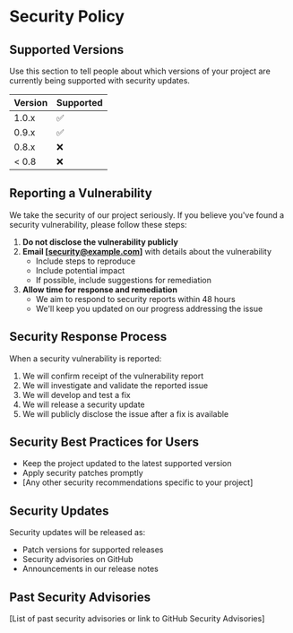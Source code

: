
# Security Policy

## Supported Versions

Use this section to tell people about which versions of your project are currently being supported with security updates.

| Version | Supported          |
| ------- | ------------------ |
| 1.0.x   | :white_check_mark: |
| 0.9.x   | :white_check_mark: |
| 0.8.x   | :x:                |
| < 0.8   | :x:                |

## Reporting a Vulnerability

We take the security of our project seriously. If you believe you've found a security vulnerability, please follow these steps:

1. **Do not disclose the vulnerability publicly**
2. **Email [security@example.com]** with details about the vulnerability
   - Include steps to reproduce
   - Include potential impact
   - If possible, include suggestions for remediation
3. **Allow time for response and remediation**
   - We aim to respond to security reports within 48 hours
   - We'll keep you updated on our progress addressing the issue

## Security Response Process

When a security vulnerability is reported:

1. We will confirm receipt of the vulnerability report
2. We will investigate and validate the reported issue
3. We will develop and test a fix
4. We will release a security update
5. We will publicly disclose the issue after a fix is available

## Security Best Practices for Users

- Keep the project updated to the latest supported version
- Apply security patches promptly
- [Any other security recommendations specific to your project]

## Security Updates

Security updates will be released as:

- Patch versions for supported releases
- Security advisories on GitHub
- Announcements in our release notes

## Past Security Advisories

[List of past security advisories or link to GitHub Security Advisories]

